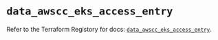 # `data_awscc_eks_access_entry`

Refer to the Terraform Registory for docs: [`data_awscc_eks_access_entry`](https://registry.terraform.io/providers/hashicorp/awscc/0.70.0/docs/data-sources/eks_access_entry).
